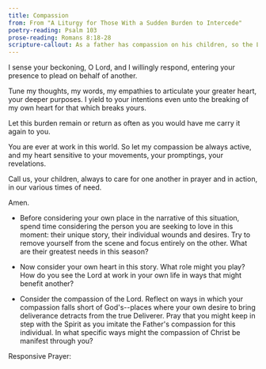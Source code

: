 ```yaml
---
title: Compassion
from: From "A Liturgy for Those With a Sudden Burden to Intercede"
poetry-reading: Psalm 103
prose-reading: Romans 8:18-28
scripture-callout: As a father has compassion on his children, so the Lord has compassion on those who fear him. For he knows what we are made of, remembering that we are dust. - Psalm 103:13-14
---
```


I sense your beckoning, O Lord,
and I willingly respond,
entering your presence
to plead on behalf of another.

Tune my thoughts,
   my words,
   my empathies
to articulate your greater heart,
your deeper purposes. I yield to your 
intentions even unto the breaking of my
own heart for that which breaks yours.

Let this burden remain or return as often 
as you would have me carry it again to you.

You are ever at work in this world.
So let my compassion be always active,
and my heart sensitive to your movements,
your promptings, your revelations.

Call us, your children, 
always to care for one another
in prayer and in action,
in our various times of need.

Amen.


- Before considering your own place in the narrative of this situation, spend time considering the person you are seeking to love in this moment: their unique story, their individual wounds and desires. Try to remove yourself from the scene and focus entirely on the other. What are their greatest needs in this season? 


- Now consider your own heart in this story. What role might you play? How do you see the Lord at work in your own life in ways that might benefit another? 


- Consider the compassion of the Lord. Reflect on ways in which your compassion falls short of God's--places where your own desire to bring deliverance detracts from the true Deliverer. Pray that you might keep in step with the Spirit as you imitate the Father's compassion for this individual. In what specific ways might the compassion of Christ be manifest through you?


Responsive Prayer: 